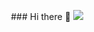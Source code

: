 <p align='center'>
### Hi there 👋
<img src="https://github-readme-stats.vercel.app/api/top-langs?username=Ucok23&layout=compact&theme=algolia"/>
</p>
<!--
**Ucok23/Ucok23** is a ✨ _special_ ✨ repository because its `README.md` (this file) appears on your GitHub profile.

Here are some ideas to get you started:

- 🔭 I’m currently working on ...
- 🌱 I’m currently learning ...
- 👯 I’m looking to collaborate on ...
- 🤔 I’m looking for help with ...
- 💬 Ask me about ...
- 📫 How to reach me: ...
- 😄 Pronouns: ...
- ⚡ Fun fact: ...
-->
- 📚 I'm a freelance junior programmer with wide-range of experiences
- ⌨️ I type in php, javascript, python, with python as my strongest weapon
- ⚡ Fun fact: I hate javascript so it has to pay my bill!
- 🌱 Learning Android and Kotlin

PS: I'm also doing machine learning and data science

### Past Client's Projects

#### Currency Telegram Bot
Scrape currency data, process data, send data to telegram account, using bot.<br/> Skill applied: Python, web scraping, data structure, telegram bot

#### BTCAlpha CLI Script
BTCAlpha command line script using BTCAlpha API <br/>  Skill applied: Python, REST API, command line

#### Web Game Integration
Connect web game to games provider <br/>  Skill applied: PHP, Javascript, HTML, CSS, Bootstrap

#### Flutter Image Classification
It's fun project using tflite

#### Thesis Paper Implementation
Implement code for some thesis <br/>  Skill applied: Python, Pandas, Numpy, Sciki-learn, Tensorflow, Keras

#### Object detection Opencv-python
Detecting object on a given image, video, or videosteam <br/>  Skill applied: Python, Numpy, Opencv-python

#### and other small projects
